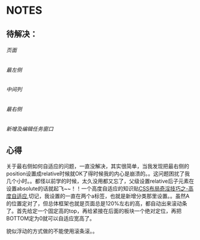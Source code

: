 # NOTES
## 待解决：
###### 页面


###### 最左侧

###### 中间列

###### 最右侧

###### 新增及编辑任务窗口

## 心得
关于最右侧如何自适应的问题，一直没解决，其实很简单，当我发现把最右侧的position设置成relative时候就OK了得时候我的内心是崩溃的。。这问题困扰了我几个小时。。都怪以前学的时候，太久没用都又忘了，父级设置relative后子元素在设置absolute的话就起飞~~！！一个高度自适应的知识贴[CSS布局奇淫技巧之-高度自适应](http://www.cnblogs.com/2050/archive/2012/07/30/2615260.html),切记，我设置的一直在两个a标签，也就是新增分类那里设置。。虽然A的位置定对了，但总体框架也就是页面总是120%左右的高，都自动出来滚动条了。首先给定一个固定高的top，再给紧接在后面的板块一个绝对定位，再把BOTTOM定为0就可以自适应宽高了。

貌似浮动的方式做的不能使用滚条滚。。
